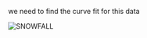 we need to find the curve fit for this data

![SNOWFALL](./Assignment_1/WhatsApp%20Image%202024-02-16%20at%2020.00.35.jpeg) 